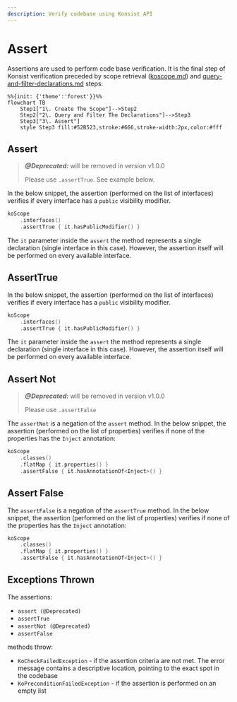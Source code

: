 ```yaml
---
description: Verify codebase using Konsist API
---
```


# Assert

Assertions are used to perform code base verification. It is the final step of Konsist verification preceded by scope retrieval ([koscope.md](koscope.md "mention")) and [query-and-filter-declarations.md](query-and-filter-declarations.md "mention") steps:

```mermaid
%%{init: {'theme':'forest'}}%%
flowchart TB
    Step1["1\. Create The Scope"]-->Step2
    Step2["2\. Query and Filter The Declarations"]-->Step3
    Step3["3\. Assert"]
    style Step3 fill:#52B523,stroke:#666,stroke-width:2px,color:#fff
```

## Assert

> **_@Deprecated:_**  will be removed in version v1.0.0
> 
> Please use `.assertTrue`. See example below.

In the below snippet, the assertion (performed on the list of interfaces) verifies if every interface has a `public` visibility modifier.

```kotlin
koScope
    .interfaces()
    .assertTrue { it.hasPublicModifier() }
```

The `it` parameter inside the `assert` the method represents a single declaration (single interface in this case). However, the assertion itself will be performed on every available interface.&#x20;

## AssertTrue

In the below snippet, the assertion (performed on the list of interfaces) verifies if every interface has a `public` visibility modifier.

```kotlin
koScope
    .interfaces()
    .assertTrue { it.hasPublicModifier() }
```

The `it` parameter inside the `assert` the method represents a single declaration (single interface in this case). However, the assertion itself will be performed on every available interface.&#x20;

## Assert Not

> **_@Deprecated:_**  will be removed in version v1.0.0
>
> Please use `.assertFalse`

The `assertNot` is a negation of the `assert` method. In the below snippet, the assertion (performed on the list of properties) verifies if none of the properties has the `Inject` annotation:

```kotlin
koScope
    .classes()
    .flatMap { it.properties() }
    .assertFalse { it.hasAnnotationOf<Inject>() }
```

## Assert False

The `assertFalse` is a negation of the `assertTrue` method. In the below snippet, the assertion (performed on the list of properties) verifies if none of the properties has the `Inject` annotation:

```kotlin
koScope
    .classes()
    .flatMap { it.properties() }
    .assertFalse { it.hasAnnotationOf<Inject>() }
```

## Exceptions Thrown

The assertions:
- `assert (@Deprecated)` 
- `assertTrue`
- `assertNot (@Deprecated)`
- `assertFalse`

methods throw:

* `KoCheckFailedException` - if the assertion criteria are not met. The error message contains a descriptive location, pointing to the exact spot in the codebase
* `KoPreconditionFailedException` - if the assertion is performed on an empty list
